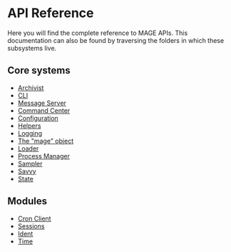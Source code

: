 # API Reference

Here you will find the complete reference to MAGE APIs. This documentation can also be found by
traversing the folders in which these subsystems live.

## Core systems

* [Archivist](../../lib/archivist)
* [CLI](../../lib/cli)
* [Message Server](../../lib/msgServer)
* [Command Center](../../lib/commandCenter)
* [Configuration](../../lib/config)
* [Helpers](../../lib/helpers)
* [Logging](../../lib/loggingService)
* [The "mage" object](../../lib/mage)
* [Loader](../../lib/loader)
* [Process Manager](../../lib/processManager)
* [Sampler](../../lib/sampler)
* [Savvy](../../lib/savvy)
* [State](../../lib/state)

## Modules

* [Cron Client](../../lib/modules/cronClient)
* [Sessions](../../lib/modules/session)
* [Ident](../../lib/modules/ident)
* [Time](../../lib/modules/time)
